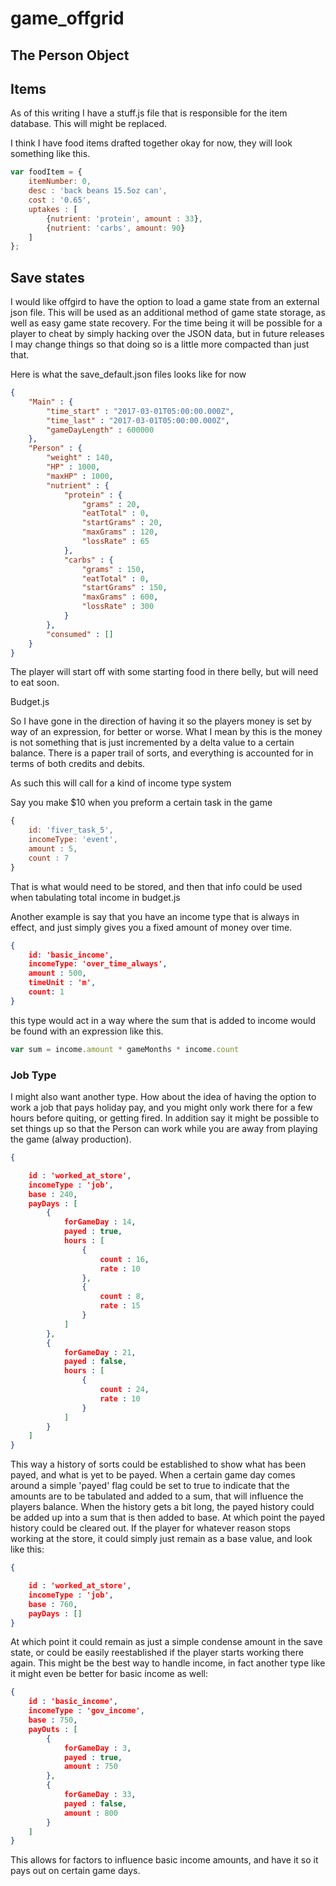 # game_offgrid

## The Person Object

## Items

As of this writing I have a stuff.js file that is responsible for the item database. This will might be replaced.


I think I have food items drafted together okay for now, they will look something like this.
```js
var foodItem = {
    itemNumber: 0,
    desc : 'back beans 15.5oz can',
    cost : '0.65',
    uptakes : [
        {nutrient: 'protein', amount : 33},
        {nutrient: 'carbs', amount: 90}
    ]
};
```

## Save states

I would like offgird to have the option to load a game state from an external json file. This will be used as an additional method of game state storage, as well as easy game state recovery. For the time being it will be possible for a player to cheat by simply hacking over the JSON data, but in future releases I may change things so that doing so is a little more compacted than just that.

Here is what the save_default.json files looks like for now
```json
{
    "Main" : {
        "time_start" : "2017-03-01T05:00:00.000Z",
        "time_last" : "2017-03-01T05:00:00.000Z",
        "gameDayLength" : 600000
    },
    "Person" : {
        "weight" : 140,
        "HP" : 1000,
        "maxHP" : 1000,
        "nutrient" : {
            "protein" : {
                "grams" : 20,
                "eatTotal" : 0,
                "startGrams" : 20,
                "maxGrams" : 120,
                "lossRate" : 65
            },
            "carbs" : {
                "grams" : 150,
                "eatTotal" : 0,
                "startGrams" : 150,
                "maxGrams" : 600,
                "lossRate" : 300
            }
        },
        "consumed" : []
    }
}
```

The player will start off with some starting food in there belly, but will need to eat soon.

Budget.js

So I have gone in the direction of having it so the players money is set by way of an expression, for better or worse. What I mean by this is the money is not something that is just incremented by a delta value to a certain balance. There is a paper trail of sorts, and everything is accounted for in terms of both credits and debits.

As such this will call for a kind of income type system

Say you make $10 when you preform a certain task in the game

```js
{
    id: 'fiver_task_5',
    incomeType: 'event',
    amount : 5,
    count : 7
}
```

That is what would need to be stored, and then that info could be used when tabulating total income
    in budget.js

Another example is say that you have an income type that is always in effect, and just simply gives you a fixed amount of money over time.

```json
{
    id: 'basic_income',
    incomeType: 'over_time_always',
    amount : 500,
    timeUnit : 'm',
    count: 1
}
```

this type would act in a way where the sum that is added to income would be found with an expression like this.

```js
var sum = income.amount * gameMonths * income.count
```

### Job Type

I might also want another type. How about the idea of having the option to work a job that pays holiday pay, and you might only work there for a few hours before quiting, or getting fired. In addition say it might be possible to set things up so that the Person can work while you are away from playing the game (alway production).

```json
{

    id : 'worked_at_store',
    incomeType : 'job',
    base : 240,
    payDays : [
        {
            forGameDay : 14,
            payed : true,
            hours : [
                {
                    count : 16,
                    rate : 10
                }, 
                {
                    count : 8,
                    rate : 15
                }
            ]
        }, 
        {
            forGameDay : 21,
            payed : false,
            hours : [
                {
                    count : 24,
                    rate : 10
                }
            ]
        }
    ]
}
```

This way a history of sorts could be established to show what has been payed, and what is yet to be payed. When a certain game day comes around a simple 'payed' flag could be set to true to indicate that the amounts are to be tabulated and added to a sum, that will influence the players balance. When the history gets a bit long, the payed history could be added up into a sum that is then added to base. At which point the payed history could be cleared out. If the player for whatever reason stops working at the store, it could simply just remain as a base value, and look like this:

```json
{

    id : 'worked_at_store',
    incomeType : 'job',
    base : 760,
    payDays : []
}
```

At which point it could remain as just a simple condense amount in the save state, or could be easily reestablished if the player starts working there again. This might be the best way to handle income, in fact another type like it might even be better for basic income as well:

```json
{
    id : 'basic_income',
    incomeType : 'gov_income',
    base : 750,
    payOuts : [
        {
            forGameDay : 3,
            payed : true,
            amount : 750
        },
        {
            forGameDay : 33,
            payed : false,
            amount : 800
        }
    ]
}
```

This allows for factors to influence basic income amounts, and have it so it pays out on certain game days.
